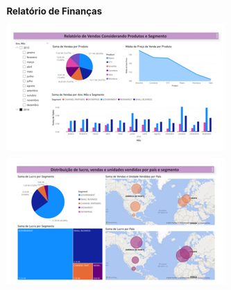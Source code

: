 ## Relatório de Finanças

![Dashboard](images/dashboard_financial_sample-1.png)

![Dashboard](images/dashboard_financial_sample-3.png)